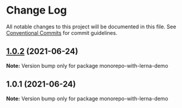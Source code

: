 # Change Log

All notable changes to this project will be documented in this file.
See [Conventional Commits](https://conventionalcommits.org) for commit guidelines.

## [1.0.2](https://github.com/JohnLeSked/monorepo-with-lerna-demo/compare/v1.0.1...v1.0.2) (2021-06-24)

**Note:** Version bump only for package monorepo-with-lerna-demo





## 1.0.1 (2021-06-24)

**Note:** Version bump only for package monorepo-with-lerna-demo
